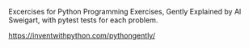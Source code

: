 Excercises for Python Programming Exercises, Gently Explained by Al Sweigart, with pytest tests for each problem.

https://inventwithpython.com/pythongently/
